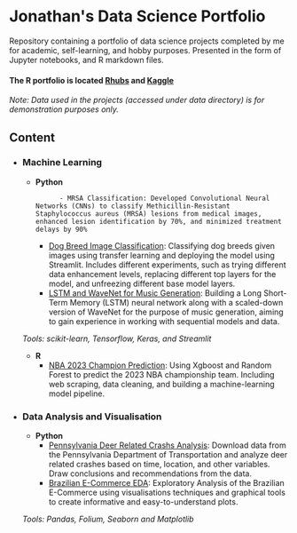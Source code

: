 # Jonathan's Data Science Portfolio

Repository containing a portfolio of data science projects completed by me for academic, self-learning, and hobby purposes. Presented in the form of Jupyter notebooks, and R markdown files.

#### The R portfolio is located [Rhubs](https://rpubs.com/BlueDreamV1B3) and [Kaggle](https://www.kaggle.com/bluedreamv1b3/code)

_Note: Data used in the projects (accessed under data directory) is for demonstration purposes only._


## Content

- ### Machine Learning

	- __Python__
 
                - MRSA Classification: Developed Convolutional Neural Networks (CNNs) to classify Methicillin-Resistant Staphylococcus aureus (MRSA) lesions from medical images, enhanced lesion identification by 70%, and minimized treatment delays by 90%
		- [Dog Breed Image Classification](https://github.com/BluedreamV1B3/CNN-Dog-Breed-Classification-): Classifying dog breeds given images using transfer learning and deploying the model using Streamlit. Includes different experiments, such as trying different data enhancement levels, replacing different top layers for the model, and unfreezing different base model layers.
  		- [LSTM and WaveNet for Music Generation](https://github.com/BluedreamV1B3/LSTM-and-WaveNet-for-Music-Generation): Building a Long Short-Term Memory (LSTM) neural network along with a scaled-down version of WaveNet for the purpose of music generation, aiming to gain experience in working with sequential models and data. 

     _Tools: scikit-learn, Tensorflow, Keras, and Streamlit_

	- __R__
   		- [NBA 2023 Champion Prediction](https://rpubs.com/BlueDreamV1B3/NBA2023ChampionPrediction): Using Xgboost and Random Forest to predict the 2023 NBA championship team. Including web scraping, data cleaning, and building a machine-learning model pipeline.
 
- ### Data Analysis and Visualisation

	- __Python__
  		- [Pennsylvania Deer Related Crashs Analysis](https://github.com/BluedreamV1B3/Pennsylvania-Deer-Related-Crashs-Analysis): Download data from the Pennsylvania Department of Transportation and analyze deer related crashes based on time, location, and other variables. Draw conclusions and recommendations from the data.
  		- [Brazilian E-Commerce EDA](https://github.com/BluedreamV1B3/Brazil-E-Commerce-EDA/tree/main): Exploratory Analysis of the Brazilian E-Commerce using visualisations techniques and graphical tools to create informative and easy-to-understand plots.

    _Tools: Pandas, Folium, Seaborn and Matplotlib_

      
